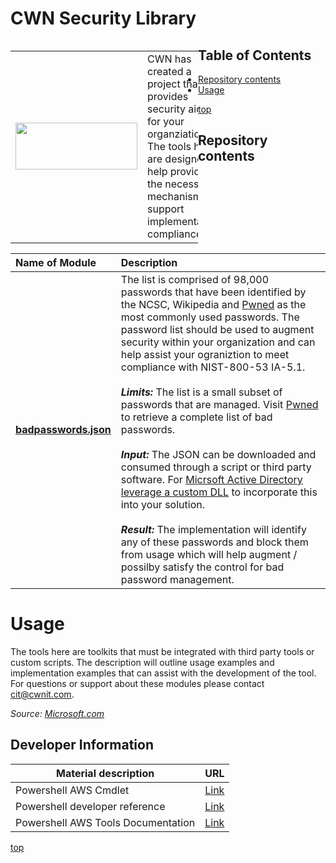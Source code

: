 # <a name="top">CWN Security Library</a> 

<table style="width: 300px; float: left;" border="0" cellspacing="0">
<tbody>
  <tr>
    <td>
      <p align="Left"> <img src="./images/poweredby.png" width="195" height="75"> </p></td>
    <td>CWN has created a project that provides security aids for your organziation.  The tools here are designd to help provide the necessary mechanisms to support implementation compliance.</td>
 </tr>
</tbody>
</table>

## Table of Contents

- [Repository contents](#repository-contents)
- [Usage](#usage)


[top](#top)

## Repository contents

| Name of Module | Description | 
| :------------- | :----------- | 
| [**badpasswords.json**](https://github.com/cwnit/toolkits/blob/master/collections/security/badpasswords.json) | The list is comprised of 98,000 passwords that have been identified by the NCSC, Wikipedia and [Pwned](https://haveibeenpwned.com/Passwords) as the most commonly used passwords.  The password list should be used to augment security within your organization and can help assist your ograniztion to meet compliance with NIST-800-53 IA-5.1. <br> <br> *__Limits:__* The list is a small subset of passwords that are managed. Visit [Pwned](https://haveibeenpwned.com/Passwords) to retrieve a complete list of bad passwords.  <br><br> *__Input:__* The JSON can be downloaded and consumed through a script or third party software.  For [Micrsoft Active Directory leverage a custom DLL](https://docs.microsoft.com/en-us/windows/win32/secmgmt/installing-and-registering-a-password-filter-dll) to incorporate this into your solution.  <br> <br> *__Result:__*  The implementation will identify any of these passwords and block them from usage which will help augment / possilby satisfy the control for bad password management. |

# Usage
The tools here are toolkits that must be integrated with third party tools or custom scripts.  The description will outline usage examples and implementation examples that can assist with the development of the tool.  For questions or support about these modules please contact cit@cwnit.com.

*Source:  [Microsoft.com](https://docs.microsoft.com/en-us/powershell/scripting/overview?view=powershell-7.2)*

## Developer Information ##
| Material description | URL |
| ---------- | ------------ |
| Powershell AWS Cmdlet | [Link](https://docs.aws.amazon.com/powershell/latest/reference/index.html) |
| Powershell developer reference | [Link](https://devblogs.microsoft.com/scripting/table-of-basic-powershell-commands/) |
| Powershell AWS Tools Documentation | [Link](https://docs.aws.amazon.com/powershell/) |



[top](#top)
